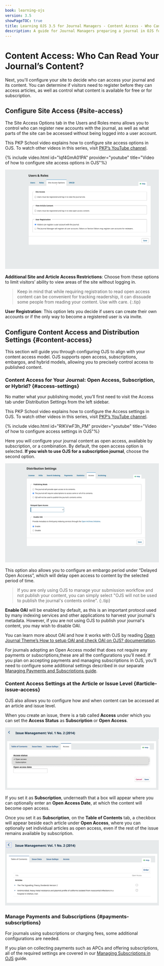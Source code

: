 ```yaml
---
book: learning-ojs
version: 3.5
showPageTOC: true
title: Learning OJS 3.5 for Journal Managers - Content Access - Who Can Read Your Journal’s Content? 
description: A guide for Journal Managers preparing a journal in OJS for publication.
---
```


# Content Access: Who Can Read Your Journal’s Content? 

Next, you'll configure your site to decide who can access your journal and its content. You can determine if visitors need to register before they can access articles, as well as control what content is available for free or for subscription.

## Configure Site Access {#site-access}

The Site Access Options tab in the Users and Roles menu allows you to control who can register new accounts with the journal, as well as what parts of the site can be accessed without being logged into a user account.

This PKP School video explains how to configure site access options in OJS. To watch other videos in this series, visit [PKP’s YouTube channel](https://www.youtube.com/playlist?list=PLg358gdRUrDVTXpuGXiMgETgnIouWoWaY).

{% include video.html id="lqf4GmA01PA" provider="youtube" title="Video of how to configure site access options in OJS"%}

![Site access options tab under Users and Roles](./assets/site-access-3.5.png)

**Additional Site and Article Access Restrictions**: Choose from these options to limit visitors’ ability to view areas of the site without logging in.

> Keep in mind that while requiring registration to read open access content can be convenient for tracking readership, it can dissuade some people from reading your content. Use with care.
{:.tip}

**User Registration**: This option lets you decide if users can create their own accounts or if the only way to become a registered user is via invite.


## Configure Content Access and Distribution Settings {#content-access}

This section will guide you through configuring OJS to align with your content access model. OJS supports open access, subscriptions, embargos, and hybrid models, allowing you to precisely control access to published content.

### Content Access for Your Journal: Open Access, Subscription, or Hybrid? {#access-settings}

No matter what your publishing model, you’ll first need to visit the Access tab under Distribution Settings from the left sidebar.

This PKP School video explains how to configure the Access settings in OJS. To watch other videos in this series, visit [PKP’s YouTube channel](https://www.youtube.com/playlist?list=PLg358gdRUrDVTXpuGXiMgETgnIouWoWaY).

{% include video.html id="RlKVwF3h_PM" provider="youtube" title="Video of how to configure access settings in OJS"%}

Here you will configure your journal content as open access, available by subscription, or a combination. By default, the open access option is selected. **If you wish to use OJS for a subscription journal**, choose the second option. 


![Distribution settings access tab showing publishing mode and delayed open access options.](./assets/access-distribution-settings-3.5.png)

This option also allows you to configure an embargo period under “Delayed Open Access”, which will delay open access to content by the selected period of time.

>If you are only using OJS to manage your submission workflow and not publish your content, you can simply select "OJS will not be used to publish the journal's contents online".
{:.tip}

**Enable OAI** will be enabled by default, as this is an important protocol used by many indexing services and other applications to harvest your journal's metadata. However, if you are not using OJS to publish your journal's content, you may wish to disable OAI. 

You can learn more about OAI and how it works with OJS by reading [Open Journal Theme’s How to setup OAI and check OAI on OJS? documentation](https://openjournaltheme.com/docs/how-to-setup-oai-and-check-oai-on-ojs/).

For journals adopting an Open Access model that does not require any payments or subscriptions,these are all the configurations you’ll need. If you plan on accepting payments and managing subscriptions in OJS, you’ll need to configure some additional settings described in our separate [Managing Payments and Subscriptions guide](https://docs.pkp.sfu.ca/payments-subscriptions/en/).

### Content Access Settings at the Article or Issue Level {#article-issue-access}

OJS also allows you to configure how and when content can be accessed at an article and issue level. 

When you create an issue, there is a tab called **Access** under which you can set the **Access Status** as **Subscription** or **Open Access**.

![Issue settings access tab showing subscription and open access options.](./assets/toc-issue-access-3.5.png)

If you set it as **Subscription**, underneath that a box will appear where you can optionally enter an **Open Access Date**, at which the content will become open access.

Once you set it as **Subscription**, on the **Table of Contents** tab, a checkbox will appear beside each article under **Open Access**, where you can optionally set individual articles as open access, even if the rest of the issue remains available by subscription.

![Issue table of contents showing open access checkboxes.](./assets/toc-article-access-3.5.png)

### Manage Payments and Subscriptions {#payments-subscriptions}

For journals using subscriptions or charging fees, some additional configurations are needed.

If you plan on collecting payments such as APCs and offering subscriptions, all of the required settings are covered in our [Managing Subscriptions in OJS](https://docs.pkp.sfu.ca/payments-subscriptions/en/) guide.

